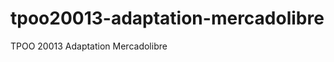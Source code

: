 tpoo20013-adaptation-mercadolibre
=================================

TPOO 20013 Adaptation Mercadolibre
